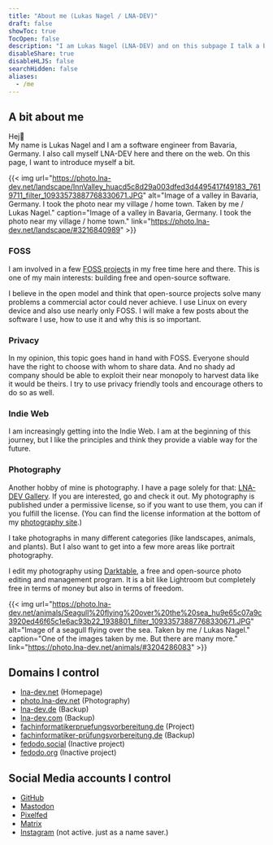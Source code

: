 ```yaml
---
title: "About me (Lukas Nagel / LNA-DEV)"
draft: false
showToc: true
TocOpen: false
description: "I am Lukas Nagel (LNA-DEV) and on this subpage I talk a bit about me"
disableShare: true
disableHLJS: false
searchHidden: false
aliases: 
  - /me
---
```


## A bit about me

Hej👋  
My name is Lukas Nagel and I am a software engineer from Bavaria, Germany. I also call myself LNA-DEV here and there on the web. On this page, I want to introduce myself a bit.

{{< img url="https://photo.lna-dev.net/landscape/InnValley_huacd5c8d29a003dfed3d4495417f49183_7619711_filter_10933573887768330671.JPG" alt="Image of a valley in Bavaria, Germany. I took the photo near my village / home town. Taken by me / Lukas Nagel." caption="Image of a valley in Bavaria, Germany. I took the photo near my village / home town." link="https://photo.lna-dev.net/landscape/#3216840989" >}}

### FOSS

I am involved in a few [FOSS projects](../projects/) in my free time here and there. This is one of my main interests: building free and open-source software.

I believe in the open model and think that open-source projects solve many problems a commercial actor could never achieve. I use Linux on every device and also use nearly only FOSS. I will make a few posts about the software I use, how to use it and why this is so important.

### Privacy

In my opinion, this topic goes hand in hand with FOSS. Everyone should have the right to choose with whom to share data. And no shady ad company should be able to exploit their near monopoly to harvest data like it would be theirs. I try to use privacy friendly tools and encourage others to do so as well.

### Indie Web

I am increasingly getting into the Indie Web. I am at the beginning of this journey, but I like the principles and think they provide a viable way for the future.

### Photography

Another hobby of mine is photography. I have a page solely for that: [LNA-DEV Gallery](https://photo.lna-dev.net). If you are interested, go and check it out. My photography is published under a permissive license, so if you want to use them, you can if you fulfill the license. (You can find the license information at the bottom of my [photography site](https://photo.lna-dev.net).)

I take photographs in many different categories (like landscapes, animals, and plants). But I also want to get into a few more areas like portrait photography.

I edit my photography using [Darktable](https://www.darktable.org/), a free and open-source photo editing and management program. It is a bit like Lightroom but completely free in terms of money but also in terms of freedom.

{{< img url="https://photo.lna-dev.net/animals/Seagull%20flying%20over%20the%20sea_hu9e65c07a9c3920ed46f65c1e6ac93b22_1938801_filter_10933573887768330671.JPG" alt="Image of a seagull flying over the sea. Taken by me / Lukas Nagel." caption="One of the images taken by me. But there are many more." link="https://photo.lna-dev.net/animals/#3204286083" >}}

## Domains I control

- [lna-dev.net](https://lna-dev.net) (Homepage)
- [photo.lna-dev.net](https://photo.lna-dev.net) (Photography)
- [lna-dev.de](https://lna-dev.de) (Backup)
- [lna-dev.com](https://lna-dev.com) (Backup)
- [fachinformatikerpruefungsvorbereitung.de](https://fachinformatikerpruefungsvorbereitung.de) (Project)
- [fachinformatiker-prüfungsvorbereitung.de](https://fachinformatiker-prüfungsvorbereitung.de) (Backup)
- [fedodo.social](https://fedodo.social) (Inactive project)
- [fedodo.org](https://fedodo.org) (Inactive project)

## Social Media accounts I control

- [GitHub](https://github.com/LNA-DEV)
- [Mastodon](https://mastodon.online/@lna_dev)
- [Pixelfed](https://pixelfed.de/i/web/profile/482439783472092612)
- [Matrix](https://matrix.to/#/@lna-dev:matrix.org)
- [Instagram](https://www.instagram.com/lnadev/) (not active. just as a name saver.)